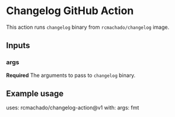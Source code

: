 # Changelog GitHub Action

This action runs `changelog` binary from `rcmachado/changelog` image.

## Inputs

### args

**Required** The arguments to pass to `changelog` binary.

## Example usage

uses: rcmachado/changelog-action@v1
with:
  args: fmt
